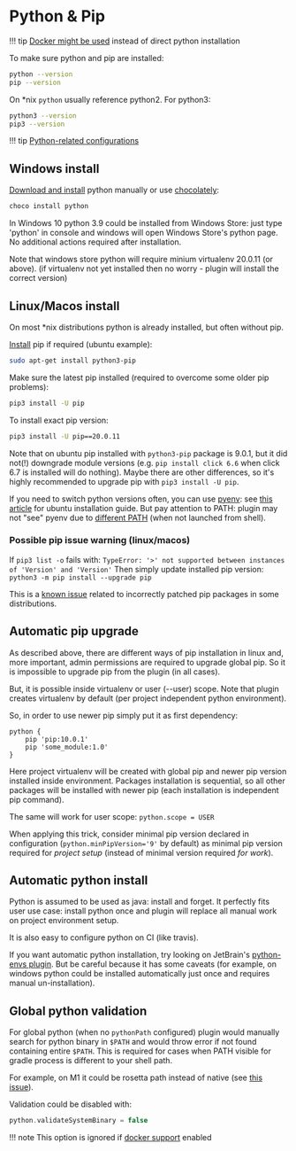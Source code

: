 # Python & Pip

!!! tip
    [Docker might be used](docker.md) instead of direct python installation

To make sure python and pip are installed:

```bash
python --version  
pip --version
```

On *nix `python` usually reference python2. For python3:

```bash
python3 --version  
pip3 --version
```

!!! tip
    [Python-related configurations](configuration.md#python-location)

## Windows install

[Download and install](https://www.python.org/downloads/windows/) python manually or use
[chocolately](https://chocolatey.org/packages/python/3.6.3):

```bash
choco install python
```

In Windows 10 python 3.9 could be installed from Windows Store:
just type 'python' in console and windows will open Windows Store's python page.
No additional actions required after installation.

Note that windows store python will require minium virtualenv 20.0.11 (or above).
(if virtualenv not yet installed then no worry - plugin will install the correct version)

## Linux/Macos install

On most *nix distributions python is already installed, but often without pip.

[Install](https://pip.pypa.io/en/stable/installing/) pip if required (ubuntu example):

```bash
sudo apt-get install python3-pip
```

Make sure the latest pip installed (required to overcome some older pip problems):

```bash
pip3 install -U pip
```

To install exact pip version:

```bash
pip3 install -U pip==20.0.11
```

Note that on ubuntu pip installed with `python3-pip` package is 9.0.1, but it did not(!) downgrade
module versions (e.g. `pip install click 6.6` when click 6.7 is installed will do nothing).
Maybe there are other differences, so it's highly recommended to upgrade pip with `pip3 install -U pip`.

If you need to switch python versions often, you can use [pyenv](https://github.com/pyenv/pyenv):
see [this article](https://www.liquidweb.com/kb/how-to-install-pyenv-on-ubuntu-18-04/) for ubuntu installation guide.
But pay attention to PATH: plugin may not "see" pyenv due to [different PATH](configuration.md#python-location) (when not launched from shell).

### Possible pip issue warning (linux/macos)

If `pip3 list -o` fails with: `TypeError: '>' not supported between instances of 'Version' and 'Version'`
Then simply update installed pip version: `python3 -m pip install --upgrade pip`

This is a [known issue](https://github.com/pypa/pip/issues/3057) related to incorrectly
patched pip packages in some distributions.

## Automatic pip upgrade

As described above, there are different ways of pip installation in linux and, more important,
admin permissions are required to upgrade global pip. So it is impossible to upgrade pip from the plugin (in all cases).

But, it is possible inside virtualenv or user (--user) scope. Note that plugin creates virtualenv by default (per project independent python environment).

So, in order to use newer pip simply put it as first dependency:

```
python {
    pip 'pip:10.0.1'
    pip 'some_module:1.0'
}
```

Here project virtualenv will be created with global pip and newer pip version installed inside environment.
Packages installation is sequential, so all other packages will be installed with newer pip (each installation is independent pip command).

The same will work for user scope: `python.scope = USER`

When applying this trick, consider minimal pip version declared in configuration
(`python.minPipVersion='9'` by default) as minimal pip version required for *project setup*
(instead of minimal version required *for work*).

## Automatic python install

Python is assumed to be used as java: install and forget. It perfectly fits user
use case: install python once and plugin will replace all manual work on project environment setup.

It is also easy to configure python on CI (like travis).

If you want automatic python installation, try looking on JetBrain's
[python-envs plugin](https://github.com/JetBrains/gradle-python-envs). But be careful because
it has some caveats (for example, on windows python could be installed automatically just once
and requires manual un-installation). 

## Global python validation

For global python (when no `pythonPath` configured) plugin would manually search
for python binary in `$PATH` and would throw error if not found containing 
entire `$PATH`. This is required for cases when PATH visible for gradle process
is different to your shell path.

For example, on M1 it could be rosetta path instead of native (see [this issue](https://github.com/xvik/gradle-use-python-plugin/issues/35)).

Validation could be disabled with:

```groovy
python.validateSystemBinary = false
```

!!! note
    This option is ignored if [docker support](docker.md) enabled